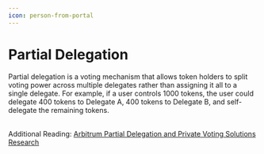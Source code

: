 ```yaml
---
icon: person-from-portal
---
```


# Partial Delegation

Partial delegation is a voting mechanism that allows token holders to split voting power across multiple delegates rather than assigning it all to a single delegate. For example, if a user controls 1000 tokens, the user could delegate 400 tokens to Delegate A, 400 tokens to Delegate B, and self-delegate the remaining tokens.&#x20;

\
Additional Reading: [Arbitrum Partial Delegation and Private Voting Solutions Research](https://forum.arbitrum.foundation/t/arbitrum-partial-delegation-and-private-voting-solutions-research/26638/1)
